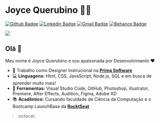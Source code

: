 # Joyce Querubino 👩‍💻
[![Github Badge](https://img.shields.io/badge/-Github-000?style=flat-square&logo=Github&logoColor=white&link=https://github.com/JoyceQuerubino)](https://github.com/JoyceQuerubino)
[![Linkedin Badge](https://img.shields.io/badge/-LinkedIn-blue?style=flat-square&logo=Linkedin&logoColor=white&link=https://www.linkedin.com/in/joyce-querubino/)](https://www.linkedin.com/in/joyce-querubino/)
[![Gmail Badge](https://img.shields.io/badge/-Gmail-c14438?style=flat-square&logo=Gmail&logoColor=white&link=mailto:joycequerubino5@gmail.com)](mailto:joycequerubino5@gmail.com)
[![Behance Badge](https://img.shields.io/badge/-Behance-blue?style=flat-square&logo=Behance&logoColor=white&link=mailto:joycequerubino5@gmail.com)](mailto:joycequerubino5@gmail.com)

<img src ="https://ik.imagekit.io/joyceQuerubino/Vetor_3qplqXerq.jpg">

## Olá 👋

Meu nome é Joyce Querubino e sou apaixonada por Desenvolvimento ❤

- 💼 Trabalho como Designer Instrucional na **[Prima Software](https://www.sophia.com.br/)**
- 💻 **Linguagens:** Html, CSS, JavaScript, Node.js, SQL e em busca de aprender muito mais!
- 🎨 **Ferramentas:** Visual Studio Code, GitHub, Photoshop, illustrator, Premiere, After Effects, Audition, Figma, Adobe XD
- 📚 **Acadêmico:** Cursando faculdade de Ciência da Computação e o Bootcamp LaunchBase da **[RocktSeat](https://rocketseat.com.br/)** 

> :octocat:

